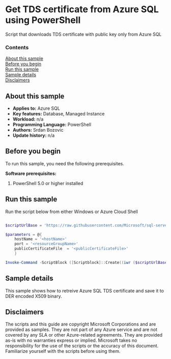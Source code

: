 # Get TDS certificate from Azure SQL using PowerShell

Script that downloads TDS certificate with public key only from Azure SQL

### Contents

[About this sample](#about-this-sample)<br/>
[Before you begin](#before-you-begin)<br/>
[Run this sample](#run-this-sample)<br/>
[Sample details](#sample-details)<br/>
[Disclaimers](#disclaimers)<br/>

<a name=about-this-sample></a>

## About this sample

- **Applies to:** Azure SQL
- **Key features:**  Database, Managed Instance
- **Workload:** n/a
- **Programming Language:** PowerShell
- **Authors:** Srdan Bozovic
- **Update history:** n/a

<a name=before-you-begin></a>

## Before you begin

To run this sample, you need the following prerequisites.

**Software prerequisites:**

1. PowerShell 5.0 or higher installed

<a name=run-this-sample></a>

## Run this sample

Run the script below from either Windows or Azure Cloud Shell

```powershell

$scriptUrlBase = 'https://raw.githubusercontent.com/Microsoft/sql-server-samples/master/samples/manage/get-tds-certificate'

$parameters = @{
    hostName = '<hostName>'
    port = '<resourceGroupName>'
    publicCertificateFile  = '<publicCertificateFile>'
    }

Invoke-Command -ScriptBlock ([Scriptblock]::Create((iwr ($scriptUrlBase+'/getTDSCertificate.ps1?t='+ [DateTime]::Now.Ticks)).Content)) -ArgumentList $parameters

```

<a name=sample-details></a>

## Sample details

This sample shows how to retreive Azure SQL TDS certificate and save it to DER encoded X509 binary.

<a name=disclaimers></a>

## Disclaimers
The scripts and this guide are copyright Microsoft Corporations and are provided as samples. They are not part of any Azure service and are not covered by any SLA or other Azure-related agreements. They are provided as-is with no warranties express or implied. Microsoft takes no responsibility for the use of the scripts or the accuracy of this document. Familiarize yourself with the scripts before using them.

